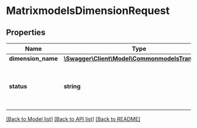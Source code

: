 # MatrixmodelsDimensionRequest

## Properties
Name | Type | Description | Notes
------------ | ------------- | ------------- | -------------
**dimension_name** | [**\Swagger\Client\Model\CommonmodelsTranslatable**](CommonmodelsTranslatable.md) |  | [optional] 
**status** | **string** | Status is a classifier with four possible values: &#39;ACTIVE&#39; (DEFAULT), &#39;NO_LONGER_ORDERED&#39;, &#39;NOT_FOR_SALE&#39; and &#39;ARCHIVED&#39;. | [optional] 

[[Back to Model list]](../README.md#documentation-for-models) [[Back to API list]](../README.md#documentation-for-api-endpoints) [[Back to README]](../README.md)


